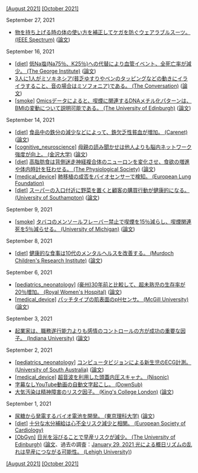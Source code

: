 [\[August 2021\]](2108.md) [\[October 2021\]](2110.md)

September 27, 2021
* [物を持ち上げる時の体の使い方を補正してケガを防ぐウェアラブルスーツ。 (IEEE Spectrum)](https://spectrum.ieee.org/lift-assist-exosuit-biorobotics) ([論文](https://www.science.org/doi/10.1126/scirobotics.abe1243))

September 16, 2021
* [\[diet\]](diet.md) [低Na塩(Na75％、K25％)への代替により血管イベント、全死亡率が減少。 (The George Institute)](https://www.georgeinstitute.org/media-releases/landmark-study-shows-simple-salt-swap-could-prevent-millions-of-deaths-each-year) ([論文](https://www.nejm.org/doi/full/10.1056/NEJMoa2105675))
* [3人に1人がミソキネシア(貧乏ゆすりやペンのタッピングなどの動きにイライラすること、音の場合はミソフォニア)である。 (The Conversation)](https://theconversation.com/if-youre-annoyed-by-other-peoples-fidgeting-or-finger-tapping-youre-not-alone-misokinesia-affects-1-in-3-166950) ([論文](https://www.nature.com/articles/s41598-021-96430-4))
* [\[smoke\]](smoke.md) [Omicsデータによると、喫煙に関連するDNAメチル化パターンは、BMIの変動について説明可能である。 (The University of Edinburgh)](https://www.ed.ac.uk/mrc-human-genetics-unit/news-and-events/latest-news/effect-of-smoking-on-body-mass-index) ([論文](https://journals.plos.org/plosgenetics/article?id=10.1371/journal.pgen.1009750))

September 14, 2021
* [\[diet\]](diet.md) [食品中の鉄分の減少などによって、鉄欠乏性貧血が増加。 (Carenet)](https://www.carenet.com/news/general/hdn/52912) ([論文](https://academic.oup.com/jn/article-abstract/151/7/1947/6218114))
* [\[cognitive_neuroscience\]](cognitive_neuroscience.md) [母親の読み聞かせは他人よりも脳内ネットワーク強度が向上。 (金沢大学)](https://www.kanazawa-u.ac.jp/rd/94730) ([論文](https://www.sciencedirect.com/science/article/pii/S1053811921006650))
* [\[diet\]](diet.md) [高脂肪食は背側迷走神経複合体のニューロンを変化させ、食欲の増進や体内時計を狂わせる。 (The Physiological Society)](https://www.physoc.org/news_article/high-fat-diets-break-the-body-clock-in-rats-and-this-might-be-the-underlying-cause-of-obesity/) ([論文](https://physoc.onlinelibrary.wiley.com/doi/10.1113/JP281838))
* [\[medical_device\]](medical_device.md) [肺移植の成否をバイオセンサーで検知。 (European Lung Foundation)](https://www.eurekalert.org/news-releases/927276)
* [\[diet\]](diet.md) [スーパーの入口付近に野菜を置くと顧客の購買行動が健康的になる。 (University of Southampton)](https://www.southampton.ac.uk/news/2021/08/supermarket-layout-food-choices.page) ([論文](https://journals.plos.org/plosmedicine/article/comments?id=10.1371/journal.pmed.1003729))

September 9, 2021
* [\[smoke\]](smoke.md) [タバコのメンソールフレーバー禁止で喫煙を15％減らし、喫煙関連死を5％減らせる。 (University of Michigan)](https://news.umich.edu/menthol-ban-would-save-650000-lives-in-the-next-40-years/) ([論文](https://tobaccocontrol.bmj.com/content/early/2021/09/02/tobaccocontrol-2021-056604))

September 8, 2021
* [\[diet\]](diet.md) [健康的な食事は10代のメンタルヘルスを改善する。 (Murdoch Children's Research Institute)](https://www.mcri.edu.au/news/healthy-diets-linked-better-mental-health-and-wellbeing) ([論文](https://www.cambridge.org/core/journals/british-journal-of-nutrition/article/abs/does-an-inflammatory-diet-affect-mental-wellbeing-in-late-childhood-and-midlife-a-crosssectional-study/1751CA1258E6B304B44C64EA057F3853))

September 6, 2021
* [\[pediatrics_neonatology\]](pediatrics_neonatology.md) [(豪州)30年前と比較して、超未熟児の生存率が20％増加。 (Royal Women's Hospital)](https://www.thewomens.org.au/news/funding-to-explore-premature-births-prevention) ([論文](https://bmjopen.bmj.com/content/10/9/e037507))
* [\[medical_device\]](medical_device.md) [パッチタイプの肌表面のpHセンサ。 (McGill University)](https://www.mcgill.ca/newsroom/channels/news/skin-crawling-treatment-acne-332924) ([論文](https://www.science.org/doi/10.1126/sciadv.abf5695))

September 3, 2021
* [起業家は、職務遂行能力よりも感情のコントロールの方が成功の重要な因子。 (Indiana University)](https://blog.kelley.iu.edu/2021/01/28/entrepreneurs-benefit-more-from-emotional-intelligence-than-other-competencies-such-as-iq/) ([論文](https://onlinelibrary.wiley.com/doi/abs/10.1002/sej.1377))

September 2, 2021
* [\[pediatrics_neonatology\]](pediatrics_neonatology.md) [コンピュータビジョンによる新生児のECG計測。 (University of South Australia)](https://www.unisa.edu.au/media-centre/Releases/2021/baby-detector-software-embedded-in-digital-camera-rivals-ecg/) ([論文](https://www.mdpi.com/2313-433X/7/8/122))
* [\[medical_device\]](medical_device.md) [超音波を利用した頭蓋内圧スキャナ。 (Nisonic)](https://nisonic.com/)
* [字幕なしYouTube動画の自動文字起こし。 (DownSub)](https://downsub.com/)
* [大気汚染は精神障害のリスク因子。 (King's College London)](https://www.kcl.ac.uk/news/study-supports-link-between-traffic-related-air-pollution-and-mental-disorders) ([論文](https://link.springer.com/article/10.1007%2Fs00127-020-01966-x))

September 1, 2021
* [尿糖から発電するバイオ電池を開発。 (東京理科大学)](https://www.tus.ac.jp/today/archive/20210811_6384.html) ([論文](https://pubs.acs.org/doi/10.1021/acssensors.1c01266))
* [\[diet\]](diet.md) [十分な水分補給は心不全リスク減少と相関。 (European Society of Cardiology)](https://www.escardio.org/The-ESC/Press-Office/Press-releases/Drinking-sufficient-water-could-prevent-heart-failure)
* [\[ObGyn\]](ObGyn.md) [日光を浴びることで早産リスクが減少。 (The University of Edinburgh)](https://www.ed.ac.uk/news/2021/sun-s-rays-can-reduce-premature-birth-risk) ([論文](https://www.frontiersin.org/articles/10.3389/frph.2021.674245/full)、過去の調査：[January 29, 2021 光による概日リズムの乱れは早産につながる可能性。 (Lehigh University)](2101.md)) 

[\[August 2021\]](2108.md) [\[October 2021\]](2110.md)
